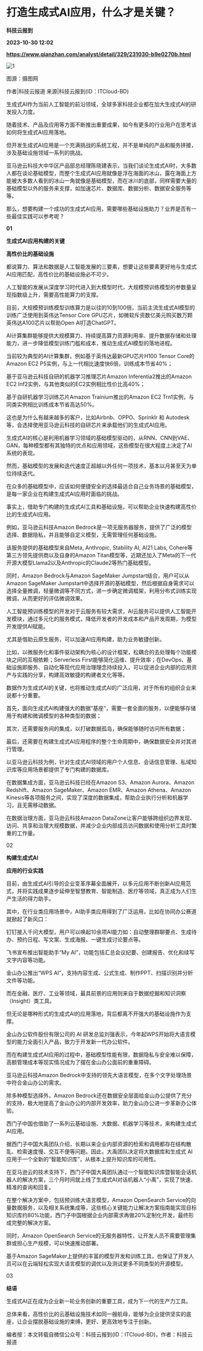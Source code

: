 # 打造生成式AI应用，什么才是关键？
**科技云报到**

**2023-10-30 12:02**

**https://www.qianzhan.com/analyst/detail/329/231030-b9e0270b.html**

![1](https://img3.qianzhan.com/news/202310/30/20231030-fcf769af13725f14_760x5000.jpg)

图源：摄图网

作者|科技云报道 来源|科技云报到(ID：ITCloud-BD)

生成式AI作为当前人工智能的前沿领域，全球多家科技企业都在加大生成式AI的研发投入力度。

随着技术、产品及应用等方面不断推出重要成果，如今有更多的行业用户在思考该如何将生成式AI应用落地。

但开发生成式AI应用是一个充满挑战的系统工程，并不是单纯的产品和服务拼接，涉及基础设施领域一系列的挑战。

亚马逊云科技大中华区产品部总经理陈晓建表示，当我们谈论生成式AI时，大多数人都在谈论基础模型，而整个生成式AI应用就像是浮在海面的冰山，露在海面上方能被大多数人看到的冰山一角就像是基础模型，而在冰川的底部，同样需要大量的基础模型以外的服务来支撑，如加速芯片、数据库、数据分析、数据安全服务等等。

那么，想要构建一个成功的生成式AI应用，需要哪些基础设施助力？业界是否有一些最佳实践可以参考呢？

 **01**

**生成式AI应用构建的关键**

**高性价比的基础设施**

都说算力、算法和数据是人工智能发展的三要素，想要让这些要素更好地与生成式AI应用匹配，高性价比的基础设施必不可少。

人工智能的发展从深度学习时代进入到大模型时代，大规模预训练模型的参数量呈现指数级上升，需要高性能算力的支撑。

目前，大规模预训练模型训练算力是以往的10到100倍，当前主流生成式AI模型的训练广泛使用到英伟达Tensor Core GPU芯片，如微软斥资数亿美元购买数万颗英伟达A100芯片以帮助Open AI打造ChatGPT。

AI计算集群能够提供大规模算力、持续提高算力资源利用率、提升数据存储和处理能力，进一步降低模型训练门槛和成本，推动生成式AI模型的落地进程。

当前较为典型的AI计算集群，例如基于英伟达最新GPU芯片H100 Tensor Core的Amazon EC2 P5实例，与上一代相比速度快6倍，训练成本节省40%；

基于亚马逊云科技自研的机器学习推理芯片Amazon Inferentia2推出的Amazon EC2 Inf2实例，与其他类似的EC2实例相比性价比高40%；

基于自研机器学习训练芯片Amazon Trainium推出的Amazon EC2 Trn1实例，与同类实例相比训练成本节省高达50%。

这也是为什么有越来越多的客户，比如Airbnb、OPPO、Sprinklr 和 Autodesk等，会选择使用亚马逊云科技的自研芯片来承载他们的生成式AI应用。

生成式AI的核心是利用机器学习领域的基础模型驱动的，从RNN、CNN到VAE、GAN，每种模型都有其独特的优点和应用领域，这些模型在很大程度上决定了AI系统的表现。

然而，基础模型的发展和迭代速度正超越以外任何一项技术，基本以月甚至天为单位持续迭代。

在众多的基础模型中，应该如何便捷安全的选择最适合自己业务场景的基础模型，是每一家企业在构建生成式AI应用时面临的挑战。

事实上，借助专门构建的生成式AI工具和基础设施，可以帮助企业快速构建高性价比的生成式AI应用。

例如，亚马逊云科技Amazon Bedrock是一项无服务器服务，提供了广泛的模型选择、数据隐私，并且能够自定义模型，无需管理任何基础设施。

该服务提供的基础模型来自Meta, Anthropic, Stability AI, AI21 Labs, Cohere等第三方领先提供商以及自身的Amazon Titan模型等，近期还加入了Meta的下一代开源大模型Llama2以及Anthropic的Claude2等热门基础模型。

同时，Amazon Bedrock与Amazon SageMaker Jumpstart结合，用户可以从Amazon SageMaker Jumpstart中选择开源的基础模型，然后根据自身需求可以选择全量微调，轻量微调等不同方式，进一步确定微调框架，利用分布式训练实现微调，从而更好的评估微调效果。

人工智能预训练模型的开发对于云服务有较大需求，AI云服务可以提供人工智能开发模块，通过多元化的服务模式，降低开发者的开发成本和产品开发周期，为模型开发提供AI赋能。

尤其是借助云原生服务，可以加速AI应用构建，助力业务敏捷创新。

比如，以微服务化和事件驱动架构为核心的设计框架，松耦合的去处理每个功能模块之间的互相依赖；Serverless First能够简化运维、提升效率；在DevOps、基础设施即服务、自动化等现代应用治理理念持续投入，可以促进企业内部的应用资产与实践的分享，构建高效敏捷的构建者文化等等。

数据作为生成式AI的关键，也将推动生成式AI的广泛应用，对于所有的组织企业来说都十分重要。

首先，面向生成式AI构建强大的数据“基座”，需要一套全面的服务，以便能够存储用于构建和微调模型的各种类型的数据；

其次，还需要服务间的集成，以打破数据孤岛，确保能够随时访问所有数据；

最后，还需要在构建生成式AI应用程序的整个生命周期中，确保数据安全并对其进行管理。

以亚马逊云科技为例，针对生成式AI领域的用户个人信息、会话信息管理、私域知识库等应用场景都提供了专门构建的数据库。

在数据集成方面，亚马逊云科技已经在Amazon S3、Amazon Aurora、Amazon Redshift、Amazon SageMaker、Amazon EMR、Amazon Athena、Amazon Kinesis等各项服务之间，实现了深度的数据集成，帮助企业执行分析和机器学习，且无需移动数据。

在数据治理方面，亚马逊云科技Amazon DataZone让客户能够跨组织边界发现、访问、共享和治理大规模数据，并减少企业内部成员访问数据和使用分析工具时繁重的工作量。

02

****构建生成式AI****

****应用的行业实践****

目前，由生成式AI引导的企业变革序幕全面展开，以多元应用不断创新AI应用范式，并将实践成果逐步延伸至智慧教育、智能制造、医疗等领域，真正成为人们生产生活的得力助手。

其中，在行业类应用场景中，AI助手类应用得到了广泛运用，比如在协同办公赛道就掀起了新风口：

钉钉接入千问大模型，用户可以唤起10余项AI能力如：自动整理群聊要点、生成待办、预约日程、写文案、生成海报、一键生成讨论要点等。

飞书宣布推出智能助手“My AI”，功能包括汇总会议纪要、创建报告、优化和续写文字内容等功能。

金山办公推出“WPS AI”，支持内容生成、公式生成、制作PPT、扫描识别并分析文件等功能。

而在金融、医疗、工业等领域，最具前景的应用则来自于数据挖掘和知识洞察（Insight）类工具。

但无论是哪种形式的生成式AI的应用落地，背后都离不开强大的基础设施作为支撑。

金山办公软件股份有限公司的 AI 研发总监刘强表示，今年起WPS开始将大语言模型的能力全面引入产品，致力于开发新一代办公软件。

而在构建生成式AI应用的过程中，基础模型性能有限，数据隐私与安全难以保障，高额管理成本等现实情况成为了摆在金山办公面前的重重障碍。

亚马逊云科技Amazon Bedrock中支持的领先大语言模型，在多个文字处理场景中符合金山办公的需求。

除多种模型选择外，Amazon Bedrock还在数据安全层面给金山办公提供了充分的支持，极大地提高了金山办公的内部开发效率，助力金山办公进一步革新办公体验。

西门子中国也借助了一系列云基础设施、大数据、机器学习等技术，来构建生成式AI应用。

据西门子中国大禹团队介绍，长期以来企业内部资源的检索和调用都存在结构散乱、检索速度慢、交互不便等问题。因此，大禹团队决定将大数据库和生成式 AI 应用于一个全新的“智能知识库”，从根本上提升知识库的可用性。

在亚马逊云的技术支持下，西门子中国大禹团队通过一个智能知识库暨智能会话机器人的解决方案，三个月时间就上线了生成式AI对话机器人“小禹”，实现了快速、精准的查询和回复。

在整个解决方案中，包括预训练大语言模型，Amazon OpenSearch Service的向量数据服务，以及相关系统集成等，这些核心关键能力让解决方案指南能实现目标知识库约80%功能，西门子中国根据企业内部需求再做20%定制化开发，最终形成完整的解决方案。

同时，Amazon OpenSearch Service的无服务器特性，让开发人员不需要管理集群或担心生产规模，可以快速推动部署。

基于Amazon SageMaker上提供的丰富的模型开发和训练工具，也保证了开发人员可以在云端轻松实现大语言模型的调优以及测试更多不同类型的开源模型。

03

**结语**

生成式AI正在成为企业新一轮业务创新的重要工具，成为下一代的生产力工具。

总体来看，高性价比的云基础设施技术如同一艘航母，能够为企业提供坚实的底座，让企业摆脱基础设施的束缚，更好、更高效地专注于创新。

编者按：本文转载自微信公众号：科技云报到(ID：ITCloud-BD)，作者：科技云报道